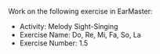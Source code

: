 Work on the following exercise in EarMaster:
- Activity: Melody Sight-Singing
- Exercise Name: Do, Re, Mi, Fa, So, La
- Exercise Number: 1.5

